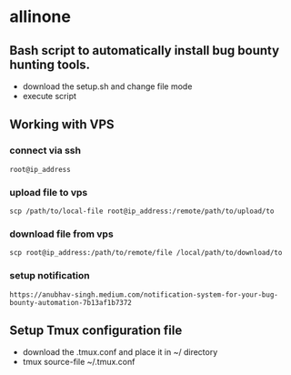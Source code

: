 # allinone
## Bash script to automatically install bug bounty hunting tools.
- download the setup.sh and change file mode
- execute script

## Working with VPS
### connect via ssh
```
root@ip_address
```

### upload file to vps
```
scp /path/to/local-file root@ip_address:/remote/path/to/upload/to
```

### download file from vps
```
scp root@ip_address:/path/to/remote/file /local/path/to/download/to
```

### setup notification
```
https://anubhav-singh.medium.com/notification-system-for-your-bug-bounty-automation-7b13af1b7372
```

## Setup Tmux configuration file
- download the .tmux.conf and place it in ~/ directory
- tmux source-file ~/.tmux.conf
